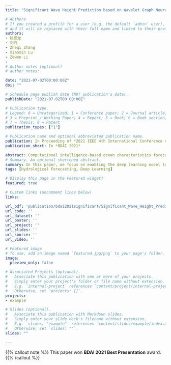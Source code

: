 ```yaml
---
title: "Significant Wave Height Prediction based on Wavelet Graph Neural Network"

# Authors
# If you created a profile for a user (e.g. the default `admin` user), write the username (folder name) here 
# and it will be replaced with their full name and linked to their profile.
authors:
- 陈德龙
- 刘凡
- Zheqi Zhang
- Xiaomin Lu
- Zewen Li
- 
# Author notes (optional)
# author_notes:

date: "2021-07-02T00:00:00Z"
doi: ""

# Schedule page publish date (NOT publication's date).
publishDate: "2021-07-02T00:00:00Z"

# Publication type.
# Legend: 0 = Uncategorized; 1 = Conference paper; 2 = Journal article;
# 3 = Preprint / Working Paper; 4 = Report; 5 = Book; 6 = Book section;
# 7 = Thesis; 8 = Patent
publication_types: ["1"]

# Publication name and optional abbreviated publication name.
publication: In Proceeding of *2021 IEEE 4th International Conference on Big Data and Artificial Intelligence (BDAI)*. [[doi]](https://doi.org/10.1109/BDAI52447.2021.9515293)  [[ArXiv]](https://arxiv.org/abs/2107.09483)
publication_short: In *BDAI 2021*

abstract: Computational intelligence-based ocean characteristics forecasting applications, such as Significant Wave Height (SWH) prediction, are crucial for avoiding social and economic loss in coastal cities. Compared to the traditional empirical-based or numerical-based forecasting models, "soft computing" approaches, including machine learning and deep learning models, have shown numerous success in recent years. In this paper, we focus on enabling the deep learning model to learn both short-term and long-term spatial-temporal dependencies for SWH prediction. A Wavelet Graph Neural Network (WGNN) approach is proposed to integrate the advantages of wavelet transform and graph neural network. Several parallel graph neural networks are separately trained on wavelet decomposed data, and the reconstruction of each model’s prediction forms the final SWH prediction. Experimental results show that the proposed WGNN approach outperforms other models, including the numerical models, the machine learning models, and several deep learning models.
# Summary. An optional shortened abstract.
summary: In this paper, we focus on enabling the deep learning model to learn both short-term and long-term spatial-temporal dependencies for Significant Wave Height (SWH) prediction. A Wavelet Graph Neural Network (WGNN) approach is proposed. This paper won the BDAI 2021 <font color=red>Best Presentation</font> award.
tags: [Hydrological Forecasting, Deep Learning]

# Display this page in the Featured widget?
featured: true

# Custom links (uncomment lines below)
links: 

url_pdf: 'publication/bdai2021significant/Significant_Wave_Height_Prediction_based_on_Wavelet_Graph_Neural_Network.pdf'
url_code: ''
url_dataset: ''
url_poster: ''
url_project: ''
url_slides: ''
url_source: ''
url_video: ''

# Featured image
# To use, add an image named `featured.jpg/png` to your page's folder. 
image:
  preview_only: false

# Associated Projects (optional).
#   Associate this publication with one or more of your projects.
#   Simply enter your project's folder or file name without extension.
#   E.g. `internal-project` references `content/project/internal-project/index.md`.
#   Otherwise, set `projects: []`.
projects:
- example

# Slides (optional).
#   Associate this publication with Markdown slides.
#   Simply enter your slide deck's filename without extension.
#   E.g. `slides: "example"` references `content/slides/example/index.md`.
#   Otherwise, set `slides: ""`.
slides: ""

---
```


{{% callout note %}}
This paper won **BDAI 2021 Best Presentation** award.
{{% /callout %}}

